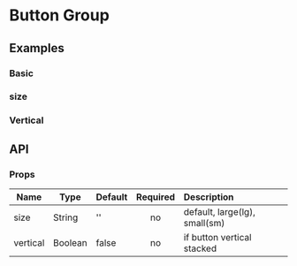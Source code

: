 # Button Group

## Examples
### Basic
<code-pen hash='eLjGed' :height="150"></code-pen>

### size
<code-pen hash='yxqzpe'></code-pen>

### Vertical
<code-pen hash='VGBMQd'></code-pen>


## API
### Props
| Name | Type | Default | Required | Description |
| ------ | ----------- | ------ |:-----:|:-------------|
| size   | String | '' | no | default, large(lg), small(sm) |
| vertical   | Boolean | false | no | if button vertical stacked |


